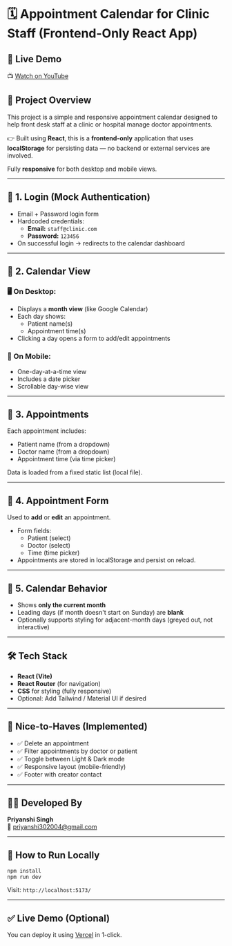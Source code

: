 <!DOCTYPE html>

<body>

  <h1>🗓️ Appointment Calendar for Clinic Staff (Frontend-Only React App)</h1>
 
 ## 🎥 Live Demo

📺 [Watch on YouTube](https://youtu.be/d1SRpt9q4Yc)

  
  <h2>🚀 Project Overview</h2>
  <p>This project is a simple and responsive appointment calendar designed to help front desk staff at a clinic or hospital manage doctor appointments.</p>
  <p>👉 Built using <strong>React</strong>, this is a <strong>frontend-only</strong> application that uses <strong>localStorage</strong> for persisting data — no backend or external services are involved.</p>
  <p>Fully <strong>responsive</strong> for both desktop and mobile views.</p>

  <hr>

  <h2>🔐 1. Login (Mock Authentication)</h2>
  <ul>
    <li>Email + Password login form</li>
    <li>Hardcoded credentials:
      <ul>
        <li><strong>Email:</strong> <code>staff@clinic.com</code></li>
        <li><strong>Password:</strong> <code>123456</code></li>
      </ul>
    </li>
    <li>On successful login → redirects to the calendar dashboard</li>
  </ul>

  <hr>

  <h2>📅 2. Calendar View</h2>

  <h3>🖥️ On Desktop:</h3>
  <ul>
    <li>Displays a <strong>month view</strong> (like Google Calendar)</li>
    <li>Each day shows:
      <ul>
        <li>Patient name(s)</li>
        <li>Appointment time(s)</li>
      </ul>
    </li>
    <li>Clicking a day opens a form to add/edit appointments</li>
  </ul>

  <h3>📱 On Mobile:</h3>
  <ul>
    <li>One-day-at-a-time view</li>
    <li>Includes a date picker</li>
    <li>Scrollable day-wise view</li>
  </ul>

  <hr>

  <h2>🧾 3. Appointments</h2>
  <p>Each appointment includes:</p>
  <ul>
    <li>Patient name (from a dropdown)</li>
    <li>Doctor name (from a dropdown)</li>
    <li>Appointment time (via time picker)</li>
  </ul>
  <p>Data is loaded from a fixed static list (local file).</p>

  <hr>

  <h2>📝 4. Appointment Form</h2>
  <p>Used to <strong>add</strong> or <strong>edit</strong> an appointment.</p>
  <ul>
    <li>Form fields:
      <ul>
        <li>Patient (select)</li>
        <li>Doctor (select)</li>
        <li>Time (time picker)</li>
      </ul>
    </li>
    <li>Appointments are stored in localStorage and persist on reload.</li>
  </ul>

  <hr>

  <h2>📆 5. Calendar Behavior</h2>
  <ul>
    <li>Shows <strong>only the current month</strong></li>
    <li>Leading days (if month doesn't start on Sunday) are <strong>blank</strong></li>
    <li>Optionally supports styling for adjacent-month days (greyed out, not interactive)</li>
  </ul>

  <hr>

  <h2>🛠️ Tech Stack</h2>
  <ul>
    <li><strong>React (Vite)</strong></li>
    <li><strong>React Router</strong> (for navigation)</li>
    <li><strong>CSS</strong> for styling (fully responsive)</li>
    <li>Optional: Add Tailwind / Material UI if desired</li>
  </ul>

  <hr>

  <h2>🌟 Nice-to-Haves (Implemented)</h2>
  <ul>
    <li>✅ Delete an appointment</li>
    <li>✅ Filter appointments by doctor or patient</li>
    <li>✅ Toggle between Light & Dark mode</li>
    <li>✅ Responsive layout (mobile-friendly)</li>
    <li>✅ Footer with creator contact</li>
  </ul>

  <hr>

  <h2>👩‍💻 Developed By</h2>
  <p><strong>Priyanshi Singh</strong><br>
  📧 <a href="mailto:priyanshi302004@gmail.com">priyanshi302004@gmail.com</a></p>

  <hr>

  <h2>🧪 How to Run Locally</h2>
  <pre><code>npm install
npm run dev</code></pre>
  <p>Visit: <code>http://localhost:5173/</code></p>

  <hr>

  <h2>✅ Live Demo (Optional)</h2>
  <p>You can deploy it using <a href="https://appointment-calendar-pied.vercel.app/" target="_blank">Vercel</a>  in 1-click.</p>

</body>
</html>
